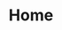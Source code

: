 ---
title: Home
sections:
  - section_id: hero
    type: section_hero
    image: images/hero.png
    title: 👋 Welcome to CodeMade
    content: >-
      Free Software and articles on software development
    actions:
      - label: Software
        url: '#software'
      - label: Blog
        url: /blog
  - section_id: software
    type: section_features
    background: gray
    title: Free Software
    subtitle: >-
      A selection of free software I developed during the years
    features:
      - title: CodeMade Clock
        image: images/hero-clocks.png
        content: >-
          A beautiful, customizable clock for your desktop.
        actions:
          - label: Learn More
            url: /clock
      - title: CodeMade Image Viewer
        image: images/hero-imageviewer.png
        content: >-
          A fast and private image viewer.
        actions:
          - label: Learn More
            url: /imageviewer
      - title: WAYD
        image: images/hero-wayd.png
        content: >-
          Understand how you spend your time when at the computer. Perfect for freelancers!
        actions:
          - label: Learn More
            url: /wayd
  - section_id: recent-posts
    type: section_posts
    background: white
    title: Latest Posts
layout: landing
---
